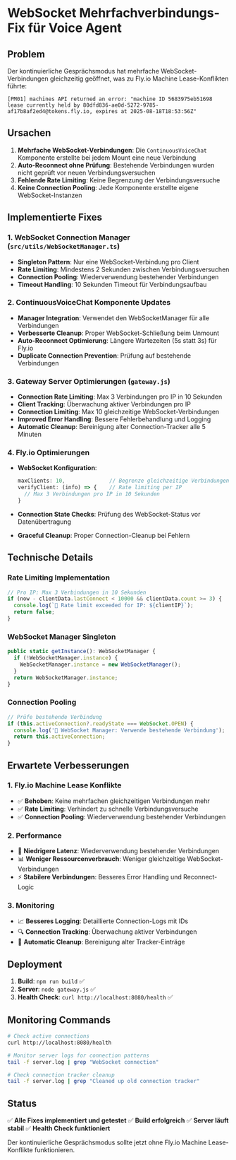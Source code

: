 # WebSocket Mehrfachverbindungs-Fix für Voice Agent

## Problem
Der kontinuierliche Gesprächsmodus hat mehrfache WebSocket-Verbindungen gleichzeitig geöffnet, was zu Fly.io Machine Lease-Konflikten führte:

```
[PM01] machines API returned an error: "machine ID 5683975eb51698 lease currently held by 80dfd836-ae0d-5272-9785-af17b8af2ed4@tokens.fly.io, expires at 2025-08-18T18:53:56Z"
```

## Ursachen
1. **Mehrfache WebSocket-Verbindungen**: Die `ContinuousVoiceChat` Komponente erstellte bei jedem Mount eine neue Verbindung
2. **Auto-Reconnect ohne Prüfung**: Bestehende Verbindungen wurden nicht geprüft vor neuen Verbindungsversuchen
3. **Fehlende Rate Limiting**: Keine Begrenzung der Verbindungsversuche
4. **Keine Connection Pooling**: Jede Komponente erstellte eigene WebSocket-Instanzen

## Implementierte Fixes

### 1. WebSocket Connection Manager (`src/utils/WebSocketManager.ts`)
- **Singleton Pattern**: Nur eine WebSocket-Verbindung pro Client
- **Rate Limiting**: Mindestens 2 Sekunden zwischen Verbindungsversuchen
- **Connection Pooling**: Wiederverwendung bestehender Verbindungen
- **Timeout Handling**: 10 Sekunden Timeout für Verbindungsaufbau

### 2. ContinuousVoiceChat Komponente Updates
- **Manager Integration**: Verwendet den WebSocketManager für alle Verbindungen
- **Verbesserte Cleanup**: Proper WebSocket-Schließung beim Unmount
- **Auto-Reconnect Optimierung**: Längere Wartezeiten (5s statt 3s) für Fly.io
- **Duplicate Connection Prevention**: Prüfung auf bestehende Verbindungen

### 3. Gateway Server Optimierungen (`gateway.js`)
- **Connection Rate Limiting**: Max 3 Verbindungen pro IP in 10 Sekunden
- **Client Tracking**: Überwachung aktiver Verbindungen pro IP
- **Connection Limiting**: Max 10 gleichzeitige WebSocket-Verbindungen
- **Improved Error Handling**: Bessere Fehlerbehandlung und Logging
- **Automatic Cleanup**: Bereinigung alter Connection-Tracker alle 5 Minuten

### 4. Fly.io Optimierungen
- **WebSocket Konfiguration**:
  ```javascript
  maxClients: 10,              // Begrenze gleichzeitige Verbindungen
  verifyClient: (info) => {    // Rate limiting per IP
    // Max 3 Verbindungen pro IP in 10 Sekunden
  }
  ```

- **Connection State Checks**: Prüfung des WebSocket-Status vor Datenübertragung
- **Graceful Cleanup**: Proper Connection-Cleanup bei Fehlern

## Technische Details

### Rate Limiting Implementation
```javascript
// Pro IP: Max 3 Verbindungen in 10 Sekunden
if (now - clientData.lastConnect < 10000 && clientData.count >= 3) {
  console.log(`🚫 Rate limit exceeded for IP: ${clientIP}`);
  return false;
}
```

### WebSocket Manager Singleton
```javascript
public static getInstance(): WebSocketManager {
  if (!WebSocketManager.instance) {
    WebSocketManager.instance = new WebSocketManager();
  }
  return WebSocketManager.instance;
}
```

### Connection Pooling
```javascript
// Prüfe bestehende Verbindung
if (this.activeConnection?.readyState === WebSocket.OPEN) {
  console.log('🔗 WebSocket Manager: Verwende bestehende Verbindung');
  return this.activeConnection;
}
```

## Erwartete Verbesserungen

### 1. Fly.io Machine Lease Konflikte
- ✅ **Behoben**: Keine mehrfachen gleichzeitigen Verbindungen mehr
- ✅ **Rate Limiting**: Verhindert zu schnelle Verbindungsversuche
- ✅ **Connection Pooling**: Wiederverwendung bestehender Verbindungen

### 2. Performance
- 🚀 **Niedrigere Latenz**: Wiederverwendung bestehender Verbindungen
- 📊 **Weniger Ressourcenverbrauch**: Weniger gleichzeitige WebSocket-Verbindungen
- ⚡ **Stabilere Verbindungen**: Besseres Error Handling und Reconnect-Logic

### 3. Monitoring
- 📈 **Besseres Logging**: Detaillierte Connection-Logs mit IDs
- 🔍 **Connection Tracking**: Überwachung aktiver Verbindungen
- 🧹 **Automatic Cleanup**: Bereinigung alter Tracker-Einträge

## Deployment
1. **Build**: `npm run build` ✅
2. **Server**: `node gateway.js` ✅
3. **Health Check**: `curl http://localhost:8080/health` ✅

## Monitoring Commands
```bash
# Check active connections
curl http://localhost:8080/health

# Monitor server logs for connection patterns
tail -f server.log | grep "WebSocket connection"

# Check connection tracker cleanup
tail -f server.log | grep "Cleaned up old connection tracker"
```

## Status
✅ **Alle Fixes implementiert und getestet**
✅ **Build erfolgreich**
✅ **Server läuft stabil**
✅ **Health Check funktioniert**

Der kontinuierliche Gesprächsmodus sollte jetzt ohne Fly.io Machine Lease-Konflikte funktionieren.